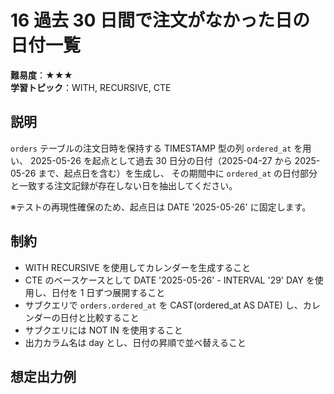 # 16 過去 30 日間で注文がなかった日の日付一覧

**難易度**：★★★  
**学習トピック**：WITH, RECURSIVE, CTE

## 説明
`orders` テーブルの注文日時を保持する TIMESTAMP 型の列 `ordered_at` を用い、
2025-05-26 を起点として過去 30 日分の日付（2025-04-27 から 2025-05-26 まで、起点日を含む）を生成し、
その期間中に `ordered_at` の日付部分と一致する注文記録が存在しない日を抽出してください。

※テストの再現性確保のため、起点日は DATE '2025-05-26' に固定します。

## 制約
* WITH RECURSIVE を使用してカレンダーを生成すること
* CTE のベースケースとして DATE '2025-05-26' - INTERVAL '29' DAY を使用し、日付を 1 日ずつ展開すること
* サブクエリで `orders.ordered_at` を CAST(ordered_at AS DATE) し、カレンダーの日付と比較すること
* サブクエリには NOT IN を使用すること
* 出力カラム名は day とし、日付の昇順で並べ替えること

## 想定出力例
